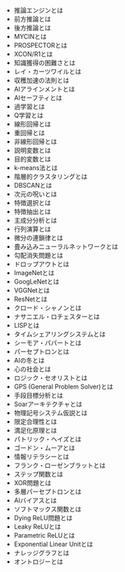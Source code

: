 - 推論エンジンとは
- 前方推論とは
- 後方推論とは
- MYCINとは
- PROSPECTORとは
- XCON/R1とは
- 知識獲得の困難さとは
- レイ・カーツワイルとは
- 収穫加速の法則とは
- AIアラインメントとは
- AIセーフティとは
- 過学習とは
- Q学習とは
- 線形回帰とは
- 重回帰とは
- 非線形回帰とは
- 説明変数とは
- 目的変数とは
- k-means法とは
- 階層的クラスタリングとは
- DBSCANとは
- 次元の呪いとは
- 特徴選択とは
- 特徴抽出とは
- 主成分分析とは
- 行列演算とは
- 微分の連鎖律とは
- 畳み込みニューラルネットワークとは
- 勾配消失問題とは
- ドロップアウトとは
- ImageNetとは
- GoogLeNetとは
- VGGNetとは
- ResNetとは
- クロード・シャノンとは
- ナサニエル・ロチェスターとは
- LISPとは
- タイムシェアリングシステムとは
- シーモア・パパートとは
- パーセプトロンとは
- AIの冬とは
- 心の社会とは
- ロジック・セオリストとは
- GPS (General Problem Solver)とは
- 手段目標分析とは
- Soarアーキテクチャとは
- 物理記号システム仮説とは
- 限定合理性とは
- 満足化原理とは
- パトリック・ヘイズとは
- ゴードン・ムーアとは
- 情報リテラシーとは
- フランク・ローゼンブラットとは
- ステップ関数とは
- XOR問題とは
- 多層パーセプトロンとは
- AIバイアスとは
- ソフトマックス関数とは
- Dying ReLU問題とは
- Leaky ReLUとは
- Parametric ReLUとは
- Exponential Linear Unitとは
- ナレッジグラフとは
- オントロジーとは